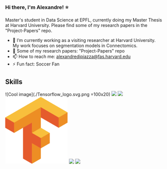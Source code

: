 ### Hi there, I'm Alexandre! :star: 
Master's student in Data Science at EPFL, currently doing my Master Thesis at Harvard University. Please find some of my research papers in the "Project-Papers" repo.


- 🔭 I’m currently working as a visiting researcher at Harvard University. My work focuses on segmentation models in Connectomics.
- :page_facing_up: Some of my research papers: "Project-Papers" repo
- 📫 How to reach me: alexandredipiazza@fas.harvard.edu 
- ⚡ Fun fact: Soccer Fan

## Skills

![Cool image](./Tensorflow_logo.svg.png =100x20)
<img src="./python_logo.svg.png" width="200">
<img src="./pytorch_ogo.svg.png" width="200">
<img src="./Tensorflow_logo.svg.png" width="200">
<img src="./pandas_logo.svg.png" width="200">
<img src="./Postgresql_elephant.svg" width="200">



